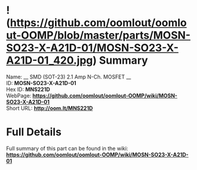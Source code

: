 
!(https://github.com/oomlout/oomlout-OOMP/blob/master/parts/MOSN-SO23-X-A21D-01/MOSN-SO23-X-A21D-01_420.jpg)
Summary
=================
  
Name: __ SMD (SOT-23) 2.1 Amp N-Ch. MOSFET __    
ID: __MOSN-SO23-X-A21D-01__   
Hex ID: __MNS221D__   
WebPage: __https://github.com/oomlout/oomlout-OOMP/wiki/MOSN-SO23-X-A21D-01__   
Short URL: __http://oom.lt/MNS221D__   

Full Details
==========================
Full summary of this part can be found in the wiki:   
__https://github.com/oomlout/oomlout-OOMP/wiki/MOSN-SO23-X-A21D-01__    

